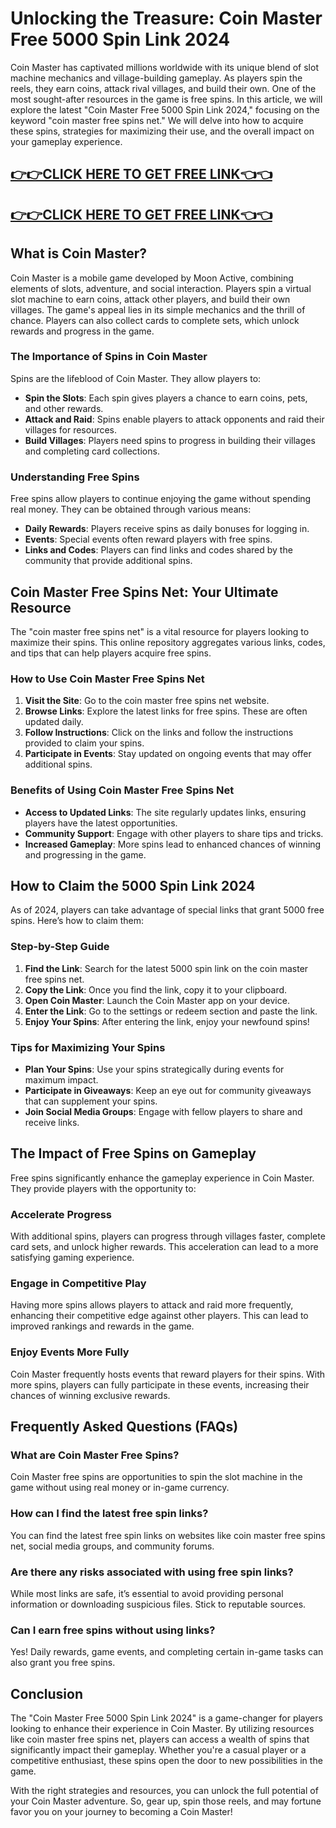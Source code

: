# Unlocking the Treasure: Coin Master Free 5000 Spin Link 2024

Coin Master has captivated millions worldwide with its unique blend of slot machine mechanics and village-building gameplay. As players spin the reels, they earn coins, attack rival villages, and build their own. One of the most sought-after resources in the game is free spins. In this article, we will explore the latest "Coin Master Free 5000 Spin Link 2024," focusing on the keyword "coin master free spins net." We will delve into how to acquire these spins, strategies for maximizing their use, and the overall impact on your gameplay experience.


[👉👉CLICK HERE TO GET FREE LINK👈👈](https://todaylink.site/CoinsLink/)
--
[👉👉CLICK HERE TO GET FREE LINK👈👈](https://todaylink.site/CoinsLink/)
--
## What is Coin Master?

Coin Master is a mobile game developed by Moon Active, combining elements of slots, adventure, and social interaction. Players spin a virtual slot machine to earn coins, attack other players, and build their own villages. The game's appeal lies in its simple mechanics and the thrill of chance. Players can also collect cards to complete sets, which unlock rewards and progress in the game.

### The Importance of Spins in Coin Master

Spins are the lifeblood of Coin Master. They allow players to:

- **Spin the Slots**: Each spin gives players a chance to earn coins, pets, and other rewards.
- **Attack and Raid**: Spins enable players to attack opponents and raid their villages for resources.
- **Build Villages**: Players need spins to progress in building their villages and completing card collections.

### Understanding Free Spins

Free spins allow players to continue enjoying the game without spending real money. They can be obtained through various means:

- **Daily Rewards**: Players receive spins as daily bonuses for logging in.
- **Events**: Special events often reward players with free spins.
- **Links and Codes**: Players can find links and codes shared by the community that provide additional spins.

## Coin Master Free Spins Net: Your Ultimate Resource

The "coin master free spins net" is a vital resource for players looking to maximize their spins. This online repository aggregates various links, codes, and tips that can help players acquire free spins.

### How to Use Coin Master Free Spins Net

1. **Visit the Site**: Go to the coin master free spins net website.
2. **Browse Links**: Explore the latest links for free spins. These are often updated daily.
3. **Follow Instructions**: Click on the links and follow the instructions provided to claim your spins.
4. **Participate in Events**: Stay updated on ongoing events that may offer additional spins.

### Benefits of Using Coin Master Free Spins Net

- **Access to Updated Links**: The site regularly updates links, ensuring players have the latest opportunities.
- **Community Support**: Engage with other players to share tips and tricks.
- **Increased Gameplay**: More spins lead to enhanced chances of winning and progressing in the game.

## How to Claim the 5000 Spin Link 2024

As of 2024, players can take advantage of special links that grant 5000 free spins. Here’s how to claim them:

### Step-by-Step Guide

1. **Find the Link**: Search for the latest 5000 spin link on the coin master free spins net.
2. **Copy the Link**: Once you find the link, copy it to your clipboard.
3. **Open Coin Master**: Launch the Coin Master app on your device.
4. **Enter the Link**: Go to the settings or redeem section and paste the link.
5. **Enjoy Your Spins**: After entering the link, enjoy your newfound spins!

### Tips for Maximizing Your Spins

- **Plan Your Spins**: Use your spins strategically during events for maximum impact.
- **Participate in Giveaways**: Keep an eye out for community giveaways that can supplement your spins.
- **Join Social Media Groups**: Engage with fellow players to share and receive links.

## The Impact of Free Spins on Gameplay

Free spins significantly enhance the gameplay experience in Coin Master. They provide players with the opportunity to:

### Accelerate Progress

With additional spins, players can progress through villages faster, complete card sets, and unlock higher rewards. This acceleration can lead to a more satisfying gaming experience.

### Engage in Competitive Play

Having more spins allows players to attack and raid more frequently, enhancing their competitive edge against other players. This can lead to improved rankings and rewards in the game.

### Enjoy Events More Fully

Coin Master frequently hosts events that reward players for their spins. With more spins, players can fully participate in these events, increasing their chances of winning exclusive rewards.

## Frequently Asked Questions (FAQs)

### What are Coin Master Free Spins?

Coin Master free spins are opportunities to spin the slot machine in the game without using real money or in-game currency.

### How can I find the latest free spin links?

You can find the latest free spin links on websites like coin master free spins net, social media groups, and community forums.

### Are there any risks associated with using free spin links?

While most links are safe, it’s essential to avoid providing personal information or downloading suspicious files. Stick to reputable sources.

### Can I earn free spins without using links?

Yes! Daily rewards, game events, and completing certain in-game tasks can also grant you free spins.

## Conclusion

The "Coin Master Free 5000 Spin Link 2024" is a game-changer for players looking to enhance their experience in Coin Master. By utilizing resources like coin master free spins net, players can access a wealth of spins that significantly impact their gameplay. Whether you're a casual player or a competitive enthusiast, these spins open the door to new possibilities in the game.

With the right strategies and resources, you can unlock the full potential of your Coin Master adventure. So, gear up, spin those reels, and may fortune favor you on your journey to becoming a Coin Master!
